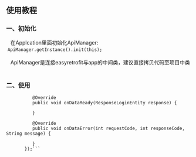 ## 使用教程

### 一、初始化
    在Applcation里面初始化ApiManager:
    ```ApiManager.getInstance().init(this);```<br><br>
    ApiManager是连接easyretrofit与app的中间类，建议直接拷贝代码至项目中类
  
### 二、使用

  ```NetWorkRequest.getInstance().asyncNetWork(tag, 1, ApiManager.getInstance().getApiService().login(), new NetworkResponse<ResponseLoginEntity>() {
            @Override
            public void onDataReady(ResponseLoginEntity response) {
                
            }

            @Override
            public void onDataError(int requestCode, int responseCode, String message) {

            }
        });```
        
